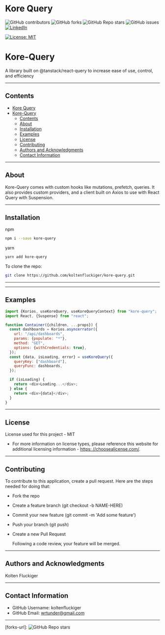 # Kore Query

![GitHub contributors](https://img.shields.io/github/contributors/koltenfluckiger/kore-query?style=for-the-badge)
![GitHub forks](https://img.shields.io/github/forks/koltenfluckiger/kore-query?style=for-the-badge)
![GitHub Repo stars](https://img.shields.io/github/stars/koltenfluckiger/kore-query?style=for-the-badge)
![GitHub issues](https://img.shields.io/github/issues/koltenfluckiger/kore-query?style=for-the-badge)
[![LinkedIn][linkedin-shield]][linkedin-url]

[![License: MIT](https://img.shields.io/badge/License-MIT-yellow.svg)](https://opensource.org/licenses/MIT)

# Kore-Query

A library built on @tanstack/react-query to increase ease of use, control, and efficiency

---

## Contents

- [Kore Query](#kore-query)
- [Kore-Query](#kore-query-1)
  - [Contents](#contents)
  - [About](#about)
  - [Installation](#installation)
  - [Examples](#examples)
  - [License](#license)
  - [Contributing](#contributing)
  - [Authors and Acknowledgments](#authors-and-acknowledgments)
  - [Contact Information](#contact-information)

---

## About

Kore-Query comes with custom hooks like mutations, prefetch, queries. It also provides custom providers, and a client built on Axios to use with React Query with Suspension.

---

<!-- ## User Story

---

## Acceptance Criteria

---

## Visuals

![]()

--- -->

## Installation

npm

```bash
npm i --save kore-query
```

yarn

```bash
yarn add kore-query
```

To clone the repo:

```bash
git clone https://github.com/koltenfluckiger/kore-query.git
```

---

---

## Examples

```javascript
import {Korios, useKoreQuery, useKoreQueryContext} from "kore-query";
import React, {Suspense} from "react";

function Container({children, ...props}) {
  const dashboards = Korios.asyncerrator({
    url: "/api/dashboards",
    params: {populate: "*"},
    method: "GET",
    options: {withCredentials: true},
  });
  const {data, isLoading, error} = useKoreQuery({
    queryKey: ["dashboard"],
    queryFunc: dashboards,
  });

  if (isLoading) {
    return <div>Loading...</div>;
  } else {
    return <div>{data}</div>;
  }
}
```

---

## License

License used for this project - MIT

- For more information on license types, please reference this website
  for additional licensing information - [https: //choosealicense.com/](https://choosealicense.com/).

---

## Contributing

To contribute to this application, create a pull request.
Here are the steps needed for doing that:

- Fork the repo
- Create a feature branch (git checkout -b NAME-HERE)
- Commit your new feature (git commit -m 'Add some feature')
- Push your branch (git push)
- Create a new Pull Request

  Following a code review, your feature will be merged.

---

## Authors and Acknowledgments

Kolten Fluckiger

---

## Contact Information

- GitHub Username: koltenfluckiger
- GitHub Email: <wrtunder@gmail.com>

---

[forks-url]: ![GitHub Repo stars](https://img.shields.io/github/stars/koltenfluckiger/kore-query)

[linkedin-shield]: https://img.shields.io/badge/-LinkedIn-black.svg?style=for-the-badge&logo=linkedin&colorB=555
[linkedin-url]: https://linkedin.com/in/koltenfluckiger
